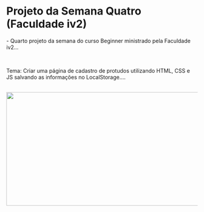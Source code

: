 # Projeto da Semana Quatro (Faculdade iv2)

<p> - Quarto projeto da semana do curso Beginner ministrado pela Faculdade iv2... </p> <br>      
<p> Tema: Criar uma página de cadastro de protudos utilizando HTML, CSS e JS salvando as informações no LocalStorage.... </p> <br>

<img src="https://github.com/NemesioFVF/Projeto-da-Semana-Quatro/blob/main/Projeto%20da%20Semana%20Quatro%20(Nem%C3%A9sioF)/img/p4gif.gif?raw=true" width="660" height="300" />
